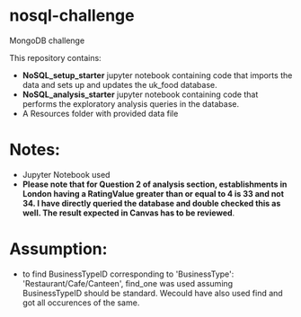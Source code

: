 # nosql-challenge
MongoDB challenge

This repository contains:
*   **NoSQL_setup_starter** jupyter notebook containing code that imports the data and sets up and updates the uk_food database.
*   **NoSQL_analysis_starter** jupyter notebook containing code that performs the exploratory analysis queries in the database.
*   A Resources folder with provided data file

# Notes:
* Jupyter Notebook used
* **Please note that for Question 2 of analysis section, establishments in London having a RatingValue greater than or equal to 4 is 33 and not 34. I have directly queried the database and double checked this as well. The result expected in Canvas has to be reviewed**.

# Assumption:
*  to find BusinessTypeID corresponding to 'BusinessType': 'Restaurant/Cafe/Canteen', find_one was used assuming BusinessTypeID should be standard. Wecould have also used find and got all occurences of the same.
